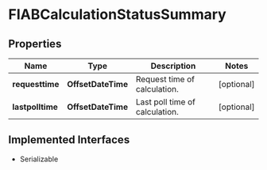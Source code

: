

# FIABCalculationStatusSummary


## Properties

Name | Type | Description | Notes
------------ | ------------- | ------------- | -------------
**requesttime** | **OffsetDateTime** | Request time of calculation. |  [optional]
**lastpolltime** | **OffsetDateTime** | Last poll time of calculation. |  [optional]


## Implemented Interfaces

* Serializable


